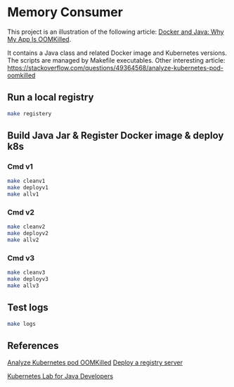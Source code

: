 # Memory Consumer

This project is an illustration of the following article:
[Docker and Java: Why My App Is OOMKilled](https://dzone.com/articles/why-my-java-application-is-oomkilled).

It contains a Java class and related Docker image and Kubernetes versions.
The scripts are managed by Makefile executables.
Other interesting article: https://stackoverflow.com/questions/49364568/analyze-kubernetes-pod-oomkilled

## Run a local registry


```bash
make registery
```

## Build Java Jar & Register Docker image & deploy k8s

### Cmd v1

```bash
make cleanv1
make deployv1
make allv1
```

### Cmd v2

```bash
make cleanv2
make deployv2
make allv2
```

### Cmd v3

```bash
make cleanv3
make deployv3
make allv3
```

## Test logs

```bash
make logs
```

## References

[Analyze Kubernetes pod OOMKilled](https://stackoverflow.com/questions/49364568/analyze-kubernetes-pod-oomkilled)
[Deploy a registry server](https://docs.docker.com/v17.09/registry/deploying/#copy-an-image-from-docker-hub-to-your-registry
)

[Kubernetes Lab for Java Developers](https://htmlpreview.github.io/?https://github.com/redhat-developer-demos/kubernetes-lab/blob/master/lab/readme.html)


